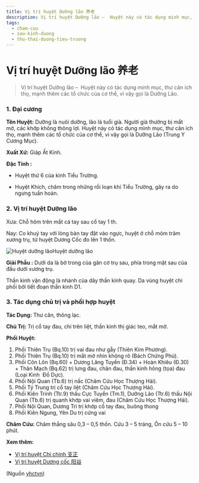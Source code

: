 ```yaml
---
title: Vị trí huyệt Dưỡng lão 养老
description: Vị trí huyệt Dưỡng lão –  Huyệt này có tác dụng minh mục, thư cân ích thọ, mạnh thêm các tổ chức của cơ thể, vì vậy gọi là Dưỡng Lão.
tags:
  - cham-cuu
  - sau-kinh-duong
  - thu-thai-duong-tieu-truong
---
```


# Vị trí huyệt Dưỡng lão 养老 

> Vị trí huyệt Dưỡng lão –  Huyệt này có tác dụng minh mục, thư cân ích thọ, mạnh thêm các tổ chức của cơ thể, vì vậy gọi là Dưỡng Lão.

### 1. Đại cương

**Tên Huyệt:** Dưỡng là nuôi dưỡng, lão là tuổi già. Người già thường bị mắt mờ, các khớp không thông lợi. Huyệt này có tác dụng minh mục, thư cân ích thọ, mạnh thêm các tổ chức của cơ thể, vì vậy gọi là Dưỡng Lão (Trung Y Cương Mục).

**Xuất Xứ:** Giáp Ất Kinh.

**Đặc Tính :**

+ Huyệt thứ 6 của kinh Tiểu Trường.

+ Huyệt Khích, châm trong những rối loạn khí Tiểu Trường, gây ra do ngưng tuần hoàn.

### 2. Vị trí huyệt Dưỡng lão

Xưa: Chỗ hõm trên mắt cá tay sau cổ tay 1 th.

Nay: Co khuỷ tay với lòng bàn tay đặt vào ngực, huyệt ở chỗ mỏm trâm xương trụ, từ huyệt Dương Cốc đo lên 1 thốn.

![Huyệt dưỡng lão](/imgs/yhctvn/huyet-duong-lao.jpg)Huyệt dưỡng lão

**Giải Phẫu :** Dưới da là bờ trong của gân cơ trụ sau, phía trong mặt sau của đầu dưới xương trụ.

Thần kinh vận động là nhánh của dây thần kinh quay. Da vùng huyệt chi phối bởi tiết đoạn thần kinh D1.

### 3. Tác dụng chủ trị và phối hợp huyệt

**Tác Dụng:** Thư cân, thông lạc.

**Chủ Trị:** Trị cổ tay đau, chi trên liệt, thần kinh thị giác teo, mắt mờ.

**Phối Huyệt:**

1. Phối Thiên Trụ (Bq.10) trị vai đau như gẫy (Thiên Kim Phương).
2. Phối Thiên Trụ (Bq.10) trị mắt mờ nhìn không rõ (Bách Chứng Phú).
3. Phối Côn Lôn (Bq.60) + Dương Lăng Tuyền (Đ.34) + Hoàn Khiêu (Đ.30) + Thân Mạch (Bq.62) trị lưng đau, chân đau, thần kinh hông (tọa) đau (Loại Kinh  Đồ Dực).
4. Phối Nội Quan (Tb.6) trị nấc (Châm Cứu Học Thượng Hải).
5. Phối Tý Trung trị cổ tay liệt (Châm Cứu Học Thượng Hải).
6. Phối Kiên Trinh (Ttr.9) thấu Cực Tuyền (Tm.1), Dưỡng Lão (Ttr.6) thấu Nội Quan (Tb.6) trị quanh khớp vai viêm, đau (Châm Cứu Học Thượng Hải).
7. Phối Nội Quan, Dương Trì trị khớp cổ tay đau, buông thong
8. Phối Kiên Ngung, Yên Du trị cứng vai

**Châm Cứu:** Châm thẳng sâu 0,3 – 0,5 thốn. Cứu 3 – 5 tráng, Ôn cứu 5 – 10 phút.

**Xem thêm:**

* [Vị trí huyệt Chi chính 支正](/yhctvn/vi-tri-huyet-chi-chinh-%e6%94%af%e6%ad%a3/)
* [Vị trí huyệt Dương cốc 阳谷](/yhctvn/vi-tri-huyet-duong-coc-%e9%98%b3%e8%b0%b7/)

(Nguồn <a href="https://yhctvn.com/vi-tri-huyet-duong-lao-养老/" target="_blank">yhctvn</a>)
